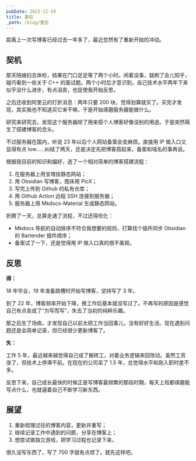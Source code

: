 ```yaml
---
pubDate: 2023-12-19
title: 重启
_path: /blog/重启
---
```


距离上一次写博客已经过去一年多了，最近忽然有了重新开始的冲动。

## 契机

那天陪媳妇去体检，结果在门口足足等了两个小时。闲着没事，就刷了会儿知乎，碰巧看到一些关于 C++ 的面试题。两个小时后才意识到，自己技术水平两年下来似乎没什么进步，有点沮丧，也促使我开始反思。

之后还收到阿里云的打折消息：两年只要 200 块，觉得划算就买了。买完才发现，其实我也不知道买它来干嘛，于是开始琢磨服务器能做什么。

研究来研究去，发现这个服务器除了用来搭个人博客好像没别的用途。于是突然萌生了搭建博客的念头。

不过服务器在国内，听说 23 年以后个人网站备案会变麻烦。直接用 IP 做入口又显得有点 low……纠结了两天，还是决定先把博客搭起来，备案和域名的事再说。

根据我目前的知识和偏好，选了一个相对简单的博客搭建流程：

1. 在服务器上用宝塔挂静态网站；
2. 用 Obsidian 写博客，图床用 PicX；
3. 写完上传到 Github 的私有仓库；
4. 用 Github Action 远程 SSH 连接到服务器；
5. 服务器上用 Mkdocs-Material 生成静态网站。

折腾了一天，总算走通了流程，不过还得优化：

- Mkdocs 导航的自动排序不符合我想要的规则，打算找个插件同步 Obsidian 的 Bartender 插件顺序；
- 备案试了一下，还是觉得用 IP 做入口真的很不美观。
## 反思

**得：**

18 年毕业，19 年准备跳槽时开始写博客，坚持写了 3 年。

到了 22 年，博客频率开始下降，换工作后基本就没写过了。不再写的原因是感觉自己有点变成了“为写而写”，失去了当初的纯粹乐趣。

那之后生了场病，才发现自己以前太把工作当回事儿，没有好好生活。现在遇到问题还是会简单记录，但已经很少更新博客了。

**失：**

工作 5 年，最近越来越觉得自己成了搬砖工，对着业务逻辑来回改动。虽然工资涨了，但技术上停滞不前。在现在的公司呆了 1.5 年，总觉得水平和刚入职时差不多。

反思下来，自己成长最快的时候正是写博客最频繁的那段时期，每天上班都琢磨能写点什么，也就逼着自己不断学习新东西。

## 展望

1. 重新梳理过往的博客内容，更新并重写；
2. 继续记录工作中遇到的问题，分享在博客上；
3. 想尝试做独立游戏，把学习过程也记录下来。

很久没写东西了，写了 700 字就有点烦了。就先这样吧。
